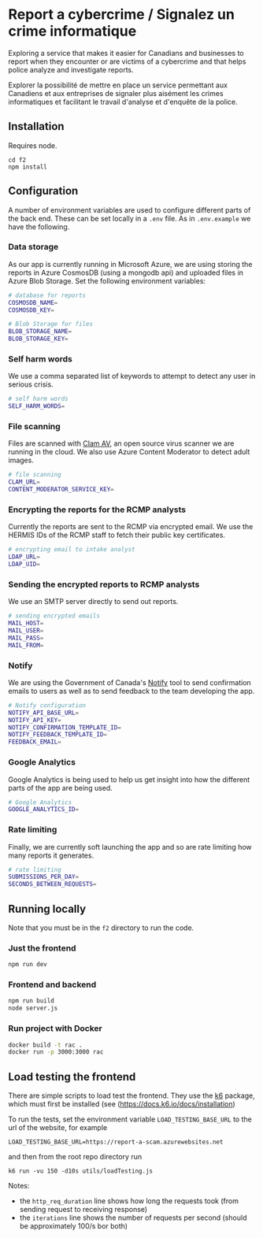 # Report a cybercrime / Signalez un crime informatique

Exploring a service that makes it easier for Canadians and businesses to report
when they encounter or are victims of a cybercrime and that helps police
analyze and investigate reports.

Explorer la possibilité de mettre en place un service permettant aux Canadiens
et aux entreprises de signaler plus aisément les crimes informatiques et
facilitant le travail d'analyse et d'enquête de la police.

## Installation

Requires node.

```
cd f2
npm install
```

## Configuration

A number of environment variables are used to configure different parts of the back end. These can be set locally in a `.env` file. As in `.env.example` we have the following.

### Data storage

As our app is currently running in Microsoft Azure, we are using storing the reports in Azure CosmosDB (using a mongodb api) and uploaded files in Azure Blob Storage. Set the following environment variables:

```sh
# database for reports
COSMOSDB_NAME=
COSMOSDB_KEY=

# Blob Storage for files
BLOB_STORAGE_NAME=
BLOB_STORAGE_KEY=
```

### Self harm words

We use a comma separated list of keywords to attempt to detect any user in serious crisis.

```sh
# self harm words
SELF_HARM_WORDS=
```

### File scanning

Files are scanned with [Clam AV](https://www.clamav.net/), an open source virus scanner we are running in the cloud. We also use Azure Content Moderator to detect adult images.

```sh
# file scanning
CLAM_URL=
CONTENT_MODERATOR_SERVICE_KEY=
```

### Encrypting the reports for the RCMP analysts

Currently the reports are sent to the RCMP via encrypted email. We use the HERMIS IDs of the RCMP staff to fetch their public key certificates.

```sh
# encrypting email to intake analyst
LDAP_URL=
LDAP_UID=
```

### Sending the encrypted reports to RCMP analysts

We use an SMTP server directly to send out reports.

```sh
# sending encrypted emails
MAIL_HOST=
MAIL_USER=
MAIL_PASS=
MAIL_FROM=
```

### Notify

We are using the Government of Canada's [Notify](https://notification.alpha.canada.ca/) tool to send confirmation emails to users as well as to send feedback to the team developing the app.

```sh
# Notify configuration
NOTIFY_API_BASE_URL=
NOTIFY_API_KEY=
NOTIFY_CONFIRMATION_TEMPLATE_ID=
NOTIFY_FEEDBACK_TEMPLATE_ID=
FEEDBACK_EMAIL=
```

### Google Analytics

Google Analytics is being used to help us get insight into how the different parts of the app are being used.

```sh
# Google Analytics
GOOGLE_ANALYTICS_ID=
```

### Rate limiting

Finally, we are currently soft launching the app and so are rate limiting how many reports it generates.

```sh
# rate limiting
SUBMISSIONS_PER_DAY=
SECONDS_BETWEEN_REQUESTS=
```

## Running locally

Note that you must be in the `f2` directory to run the code.

### Just the frontend

```sh
npm run dev
```

### Frontend and backend

```sh
npm run build
node server.js
```

### Run project with Docker

```sh
docker build -t rac .
docker run -p 3000:3000 rac
```

## Load testing the frontend

There are simple scripts to load test the frontend. They use the [k6](https://docs.k6.io) package, which must first be installed (see (https://docs.k6.io/docs/installation)

To run the tests, set the environment variable `LOAD_TESTING_BASE_URL` to the url of the website, for example

```
LOAD_TESTING_BASE_URL=https://report-a-scam.azurewebsites.net
```

and then from the root repo directory run

```
k6 run -vu 150 -d10s utils/loadTesting.js
```

Notes:

- the `http_req_duration` line shows how long the requests took (from sending request to receiving response)
- the `iterations` line shows the number of requests per second (should be approximately 100/s bor both)
